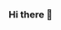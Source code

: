 ### Hi there 👋

<!--
**eduardomlucas/eduardomlucas** is a ✨ _special_ ✨ repository because its `README.md` (this file) appears on your GitHub profile.


- 🔭 I’m currently working on Gente Seguradora
- 🌱 I’m currently learning Java | Javascript | PHP
- 🤔 I’m looking for help with ...
- 💬 Ask me about code
- 😄 Pronouns: he | his
- ⚡ Fun fact: yes
-->
